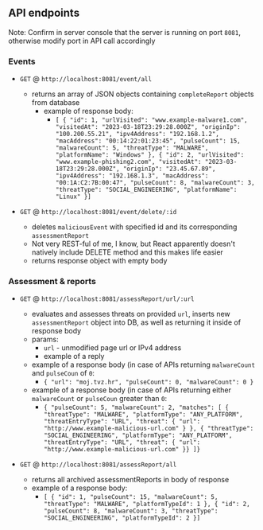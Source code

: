 ## API endpoints

Note: Confirm in server console that the server is running
on port `8081`, otherwise modify port in API call accordingly

### Events
* `GET` @ `http://localhost:8081/event/all`
  * returns an array of JSON objects containing `completeReport` objects from database
    * example of response body: 
      * `[
        {
        "id": 1,
        "urlVisited": "www.example-malware1.com",
        "visitedAt": "2023-03-18T23:29:28.000Z",
        "originIp": "100.200.55.21",
        "ipv4Address": "192.168.1.2",
        "macAddress": "00:14:22:01:23:45",
        "pulseCount": 15,
        "malwareCount": 5,
        "threatType": "MALWARE",
        "platformName": "Windows"
        },
        {
        "id": 2,
        "urlVisited": "www.example-phishing2.com",
        "visitedAt": "2023-03-18T23:29:28.000Z",
        "originIp": "23.45.67.89",
        "ipv4Address": "192.168.1.3",
        "macAddress": "00:1A:C2:7B:00:47",
        "pulseCount": 8,
        "malwareCount": 3,
        "threatType": "SOCIAL_ENGINEERING",
        "platformName": "Linux"
        }]`
      
* `GET` @ `http://localhost:8081/event/delete/:id`
    * deletes `maliciousEvent` with specified id and its corresponding `assessmentReport`
    * Not very REST-ful of me, I know, but React apparently doesn't natively include DELETE method and this makes life easier
    * returns response object with empty body
  
### Assessment & reports
* `GET` @ `http://localhost:8081/assessReport/url/:url`
  * evaluates and assesses threats on provided `url`, inserts new `assessmentReport` object into DB, 
    as well as returning it inside of response body
  * params: 
    * `url` - unmodified page url or IPv4 address
    * example of a reply
  * example of a response body (in case of APIs returning `malwareCount` and `pulseCoun` of `0`: 
    * `{
      "url": "moj.tvz.hr",
      "pulseCount": 0,
      "malwareCount": 0
      }`
  * example of a response body (in case of APIs returning either `malwareCount` or `pulseCoun` greater than `0`: 
    * `{
      "pulseCount": 5,
      "malwareCount": 2,
      "matches": [
      {
      "threatType": "MALWARE",
      "platformType": "ANY_PLATFORM",
      "threatEntryType": "URL",
      "threat": {
      "url": "http://www.example-malicious-url.com"
      }
      },
      {
      "threatType": "SOCIAL_ENGINEERING",
      "platformType": "ANY_PLATFORM",
      "threatEntryType": "URL",
      "threat": {
      "url": "http://www.example-malicious-url.com"
      }}
      ]}`  
    
* `GET` @ `http://localhost:8081/assessReport/all`
  * returns all archived assessmentReports in body of response
  * example of a response body:
    * `[
      {
      "id": 1,
      "pulseCount": 15,
      "malwareCount": 5,
      "threatType": "MALWARE",
      "platformTypeId": 1
      },
      {
      "id": 2,
      "pulseCount": 8,
      "malwareCount": 3,
      "threatType": "SOCIAL_ENGINEERING",
      "platformTypeId": 2
      }]`
